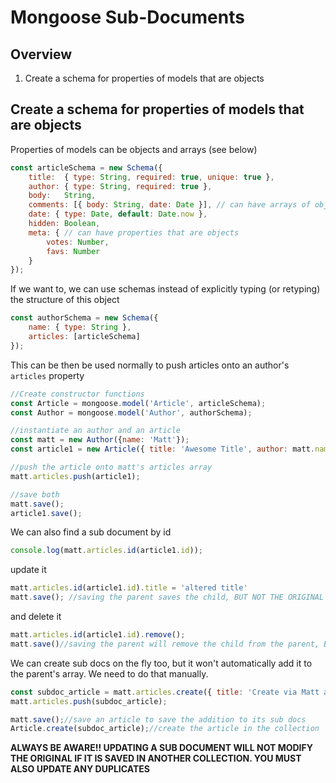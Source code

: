 # Mongoose Sub-Documents

## Overview

1. Create a schema for properties of models that are objects

## Create a schema for properties of models that are objects

Properties of models can be objects and arrays (see below)

```javascript
const articleSchema = new Schema({
	title:  { type: String, required: true, unique: true },
	author: { type: String, required: true },
	body:   String,
	comments: [{ body: String, date: Date }], // can have arrays of objects with specific properties
	date: { type: Date, default: Date.now },
	hidden: Boolean,
	meta: { // can have properties that are objects
		votes: Number,
		favs: Number
	}
});
```

If we want to, we can use schemas instead of explicitly typing (or retyping) the structure of this object

```javascript
const authorSchema = new Schema({
	name: { type: String },
	articles: [articleSchema]
});
```

This can be then be used normally to push articles onto an author's `articles` property

```javascript
//Create constructor functions
const Article = mongoose.model('Article', articleSchema);
const Author = mongoose.model('Author', authorSchema);

//instantiate an author and an article
const matt = new Author({name: 'Matt'});
const article1 = new Article({ title: 'Awesome Title', author: matt.name }); //Note that

//push the article onto matt's articles array
matt.articles.push(article1);

//save both
matt.save();
article1.save();
```

We can also find a sub document by id

```javascript
console.log(matt.articles.id(article1.id));
```

update it

```javascript
matt.articles.id(article1.id).title = 'altered title'
matt.save(); //saving the parent saves the child, BUT NOT THE ORIGINAL SAVED IN THE ARTICLES COLLECTION
```

and delete it

```javascript
matt.articles.id(article1.id).remove();
matt.save()//saving the parent will remove the child from the parent, BUT WILL NOT REMOVE THE ORIGINAL SAVED IN THE ARTICLES COLLECTION
```

We can create sub docs on the fly too, but it won't automatically add it to the parent's array. We need to do that manually.

```javascript
const subdoc_article = matt.articles.create({ title: 'Create via Matt article property', author: matt.name });
matt.articles.push(subdoc_article);

matt.save();//save an article to save the addition to its sub docs
Article.create(subdoc_article);//create the article in the collection
```

**ALWAYS BE AWARE!! UPDATING A SUB DOCUMENT WILL NOT MODIFY THE ORIGINAL IF IT IS SAVED IN ANOTHER COLLECTION. YOU MUST ALSO UPDATE ANY DUPLICATES**


